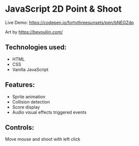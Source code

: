 # JavaScript 2D Point & Shoot

Live Demo: https://codepen.io/fortythreesunsets/pen/bNEGZdp

Art by https://bevouliin.com/

## Technologies used:
- HTML
- CSS
- Vanilla JavaScript

## Features:
- Sprite animation
- Collision detection
- Score display
- Audio visual effects triggered events

## Controls:
Move mouse and shoot with left click
